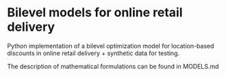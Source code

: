 # Bilevel models for online retail delivery
Python implementation of a bilevel optimization model for location-based discounts in online retail delivery + synthetic data for testing.

The description of mathematical formulations can be found in MODELS.md
